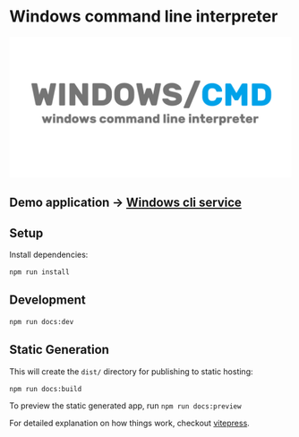 # Windows command line interpreter

<img src="/src/public/img/preview.png">

## Demo application -> [Windows cli service](https://win-cli.netlify.app/)

## Setup

Install dependencies:

```bash
npm run install
```

## Development

```bash
npm run docs:dev
```

## Static Generation

This will create the `dist/` directory for publishing to static hosting:

```bash
npm run docs:build
```

To preview the static generated app, run `npm run docs:preview`

For detailed explanation on how things work, checkout [vitepress](https://vitepress.dev/).
